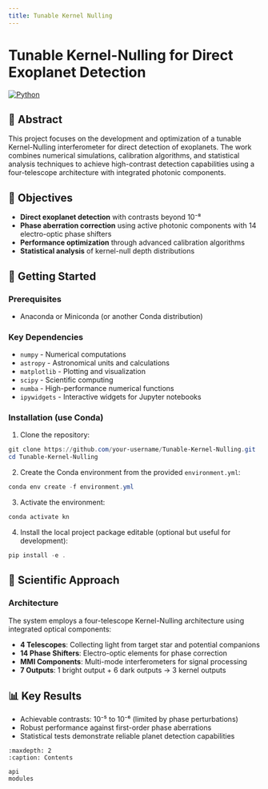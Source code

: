 ```yaml
---
title: Tunable Kernel Nulling
---
```


# Tunable Kernel-Nulling for Direct Exoplanet Detection

[![Python](https://img.shields.io/badge/python-3.11+-blue.svg)](https://www.python.org/downloads/)

## 📜 Abstract

This project focuses on the development and optimization of a tunable Kernel-Nulling interferometer for direct detection of exoplanets. The work combines numerical simulations, calibration algorithms, and statistical analysis techniques to achieve high-contrast detection capabilities using a four-telescope architecture with integrated photonic components.

## 🎯 Objectives

- **Direct exoplanet detection** with contrasts beyond 10⁻⁸
- **Phase aberration correction** using active photonic components with 14 electro-optic phase shifters
- **Performance optimization** through advanced calibration algorithms
- **Statistical analysis** of kernel-null depth distributions

## 🚀 Getting Started

### Prerequisites

- Anaconda or Miniconda (or another Conda distribution)

### Key Dependencies

- `numpy` - Numerical computations
- `astropy` - Astronomical units and calculations
- `matplotlib` - Plotting and visualization
- `scipy` - Scientific computing
- `numba` - High-performance numerical functions
- `ipywidgets` - Interactive widgets for Jupyter notebooks

### Installation (use Conda)

1. Clone the repository:
```powershell
git clone https://github.com/your-username/Tunable-Kernel-Nulling.git
cd Tunable-Kernel-Nulling
```

2. Create the Conda environment from the provided `environment.yml`:
```powershell
conda env create -f environment.yml
```

3. Activate the environment:
```powershell
conda activate kn
```

4. Install the local project package editable (optional but useful for development):
```powershell
pip install -e .
```

## 🔬 Scientific Approach

### Architecture

The system employs a four-telescope Kernel-Nulling architecture using integrated optical components:

- **4 Telescopes**: Collecting light from target star and potential companions
- **14 Phase Shifters**: Electro-optic elements for phase correction
- **MMI Components**: Multi-mode interferometers for signal processing
- **7 Outputs**: 1 bright output + 6 dark outputs → 3 kernel outputs

## 📊 Key Results

- Achievable contrasts: 10⁻⁵ to 10⁻⁶ (limited by phase perturbations)
- Robust performance against first-order phase aberrations
- Statistical tests demonstrate reliable planet detection capabilities

```{toctree}
:maxdepth: 2
:caption: Contents

api
modules
```
